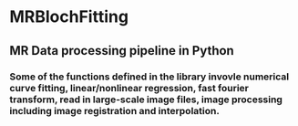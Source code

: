 # MRBlochFitting
## MR Data processing pipeline in Python
### Some of the functions defined in the library invovle numerical curve fitting, linear/nonlinear regression, fast fourier transform, read in large-scale image files, image processing including image registration and interpolation. 
